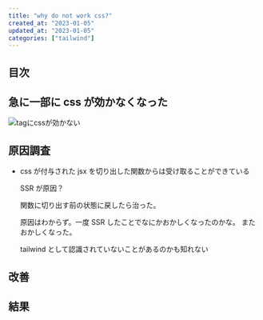 ```yaml
---
title: "why do not work css?"
created_at: "2023-01-05"
updated_at: "2023-01-05"
categories: ["tailwind"]
---
```


## 目次

## 急に一部に css が効かなくなった

<!-- https://zenn.dev/elpnt/articles/c17727e9d254ef00ea60 -->

![tagにcssが効かない](/assets/posts/notcss.png)

## 原因調査

- css が付与された jsx を切り出した関数からは受け取ることができている

  SSR が原因？

  関数に切り出す前の状態に戻したら治った。

  原因はわからず。一度 SSR したことでなにかおかしくなったのかな。
  またおかしくなった。

  tailwind として認識されていないことがあるのかも知れない

## 改善

## 結果
